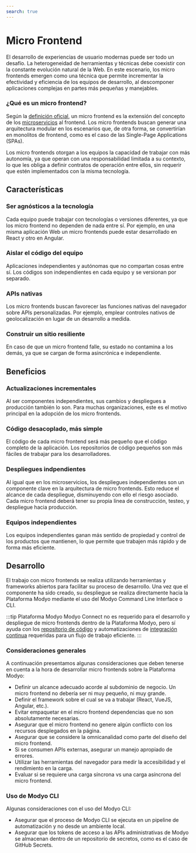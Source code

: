 ```yaml
---
search: true
---
```


# Micro Frontend

El desarrollo de experiencias de usuario modernas puede ser todo un desafío. La heterogeneidad de herramientas y
técnicas debe coexistir con la constante evolución natural de la Web. En este escenario, los micro frontends emergen
como una técnica que permite incrementar la efectividad y eficiencia de los equipos de desarrollo, al descomponer
aplicaciones complejas en partes más pequeñas y manejables.

### ¿Qué es un micro frontend?

Según la [definición oficial](https://micro-frontends.org), un micro frontend es la extensión del concepto de
los [microservicios](microservices.md) al frontend. Los micro frontends buscan generar una arquitectura modular en los
escenarios que, de otra forma, se convertirían en monolitos de frontend, como es el caso de las Single-Page
Applications (SPAs).

Los micro frontends otorgan a los equipos la capacidad de trabajar con más autonomía, ya que operan con una
responsabilidad limitada a su contexto, lo que les obliga a definir contratos de operación entre ellos, sin requerir que
estén implementados con la misma tecnología.

## Características

### Ser agnósticos a la tecnología

Cada equipo puede trabajar con tecnologías o versiones diferentes, ya que los micro frontend no dependen de nada entre
sí. Por ejemplo, en una misma aplicación Web un micro frontends puede estar desarrollado en React y otro en Angular.

### Aislar el código del equipo

Aplicaciones independientes y autónomas que no compartan cosas entre sí. Los códigos son independientes en cada equipo y
se versionan por separado.

### APIs nativas

Los micro frontends buscan favorecer las funciones nativas del navegador sobre APIs personalizadas. Por ejemplo, emplear
controles nativos de geolocalización en lugar de un desarrollo a medida.

### Construir un sitio resiliente

En caso de que un micro frontend falle, su estado no contamina a los demás, ya que se cargan de forma asincrónica e
independiente.

## Beneficios

### Actualizaciones incrementales

Al ser componentes independientes, sus cambios y despliegues a producción también lo son. Para muchas organizaciones,
este es el motivo principal en la adopción de los micro frontends.

### Código desacoplado, más simple

El código de cada micro frontend será más pequeño que el código completo de la aplicación. Los repositorios de código
pequeños son más fáciles de trabajar para los desarrolladores.

### Despliegues indpendientes

Al igual que en los microservicios, los despliegues independientes son un componente clave en la arquitectura de micro
frontends. Esto reduce el alcance de cada despliegue, disminuyendo con ello el riesgo asociado. Cada micro frontend
deberá tener su propia línea de construcción, testeo, y despliegue hacia producción.

### Equipos independientes

Los equipos independientes ganan más sentido de propiedad y control de los productos que mantienen, lo que permite que
trabajen más rápido y de forma más eficiente.

## Desarrollo

El trabajo con micro frontends se realiza utilizando herramientas y frameworks abiertos para facilitar su proceso de
desarrollo. Una vez que el componente ha sido creado, su despliegue se realiza directamente hacia la Plataforma Modyo
mediante el uso del Modyo Command Line Interface o CLI.

:::tip Plataforma Modyo
Modyo Connect no es requerido para el desarrollo y despliegue de micro frontends dentro de la Plataforma Modyo, pero sí
ayuda con los [repositorio de código](../components/development.md#repositorio-de-codigo) y automatizaciones
de [integración continua](../components/development.md#integracion-continua) requeridas para un flujo de trabajo
eficiente.
:::

### Consideraciones generales

A continuación presentamos algunas consideraciones que deben tenerse en cuenta a la hora de desarrollar micro frontends
sobre la Plataforma Modyo:

- Definir un alcance adecuado acorde al subdominio de negocio. Un micro frontend no debería ser ni muy pequeño, ni muy
  grande.
- Definir el framework sobre el cual se va a trabajar (React, VueJS, Angular, etc.).
- Evitar empaquetar en el micro frontend dependencias que no son absolutamente necesarias.
- Asegurar que el micro frontend no genere algún conflicto con los recursos desplegados en la página.
- Asegurar que se considere la omnicanalidad como parte del diseño del micro frontend.
- Si se consumen APIs externas, asegurar un manejo apropiado de errores.
- Utilizar las herramientas del navegador para medir la accesibilidad y el rendimiento en la carga.
- Evaluar si se requiere una carga síncrona vs una carga asíncrona del micro frontend.

### Uso de Modyo CLI

Algunas consideraciones con el uso del Modyo CLI:

- Asegurar que el proceso de Modyo CLI se ejecuta en un pipeline de automatización y no desde un ambiente local.
- Asegurar que los tokens de acceso a las APIs administrativas de Modyo se almacenan dentro de un repositorio de
  secretos, como es el caso de GitHub Secrets.



